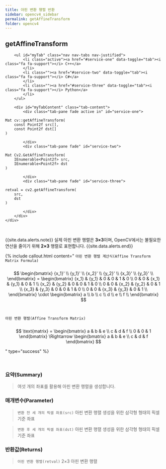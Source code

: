 ```yaml
---
title: 아핀 변환 행렬 반환
sidebar: opencv4_sidebar
permalink: getAffineTransform
folder: opencv4
---
```


<div class="row">
    <div class="col-lg-12">
        <h2 class="page-header">getAffineTransform</h2>
    </div>
    <div class="col-lg-12">

        <ul id="myTab" class="nav nav-tabs nav-justified">
            <li class="active"><a href="#service-one" data-toggle="tab"><i class="fa fa-support"></i> C++</a>
            </li>
            <li class=""><a href="#service-two" data-toggle="tab"><i class="fa fa-support"></i> C#</a>
            </li>
            <li class=""><a href="#service-three" data-toggle="tab"><i class="fa fa-support"></i> Python</a>
            </li>
        </ul>

        <div id="myTabContent" class="tab-content">
            <div class="tab-pane fade active in" id="service-one">
<pre class="prettyprint"><code class="language-cpp">Mat cv::getAffineTransform(
    const Point2f src[],
    const Point2f dst[]
)</code></pre>
            </div>
            <div class="tab-pane fade" id="service-two">
<pre class="prettyprint"><code class="language-cs">Mat Cv2.GetAffineTransform(
    IEnumerable&lt;Point2f&gt; src,
    IEnumerable&lt;Point2f&gt; dst
)</code></pre>
            </div>
            <div class="tab-pane fade" id="service-three">
<pre class="prettyprint"><code class="language-py">retval = cv2.getAffineTransform(
    src,
    dst
)</code></pre>
            </div>
        </div>
    </div>
</div>

<br>

{{site.data.alerts.note}}
실제 아핀 변환 행렬은 <b>3×3</b>이며, OpenCV에서는 불필요한 연산을 줄이기 위해 <b>2×3</b> 행렬로 표현합니다.
{{site.data.alerts.end}}

{% include callout.html content="
`아핀 변환 행렬 계산식(Affine Transform Matrix Formula)`
<br><br>
$$ \begin{bmatrix} {x_1}' \\ {y_1}' \\ {x_2}' \\ {y_2}' \\ {x_3}' \\ {y_3}' \\ \end{bmatrix} = \begin{bmatrix} {x_1} & {y_1} & 0 & 0 & 1 & 0 \\ 0 & 0 & {x_1} & {y_1} & 0 & 1 \\ {x_2} & {y_2} & 0 & 0 & 1 & 0 \\ 0 & 0 & {x_2} & {y_2} & 0 & 1 \\ {x_3} & {y_3} & 0 & 0 & 1 & 0 \\ 0 & 0 & {x_3} & {y_3} & 0 & 1 \\ \end{bmatrix} \cdot \begin{bmatrix} a \\ b \\ c \\ d \\ e \\ f \\ \end{bmatrix} $$
<br><br>
`아핀 변환 행렬(Affine Transform Matrix)`
<br><br>
$$ \text{matrix} = \begin{bmatrix} a & b & e \\ c & d & f \\ 0 & 0 & 1 \end{bmatrix} \Rightarrow  \begin{bmatrix} a & b & e \\ c & d & f \end{bmatrix} $$

" type="success" %}

<br>

### 요약(Summary)

> 여섯 개의 좌표를 활용해 아핀 변환 행렬을 생성합니다.

### 매개변수(Parameter)

> `변환 전 세 개의 픽셀 좌표(src)` 아핀 변환 행렬 생성을 위한 삼각형 형태의 픽셀 기준 좌표

> `변환 후 세 개의 픽셀 좌표(dst)` 아핀 변환 행렬 생성을 위한 삼각형 형태의 픽셀 기준 좌표

### 반환값(Returns)

> `아핀 변환 행렬(retval)` 2×3 아핀 변환 행렬